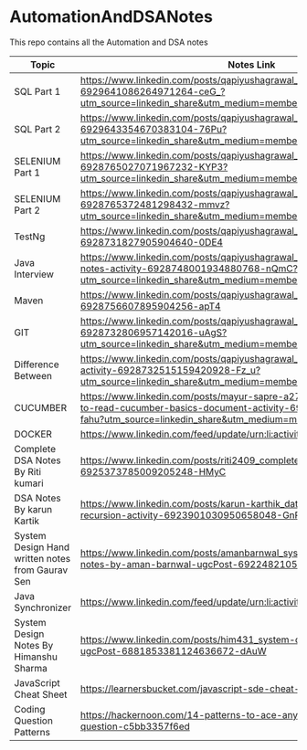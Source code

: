 # AutomationAndDSANotes
This repo contains all the Automation and DSA notes

Topic | Notes Link
------------- | -------------
SQL Part 1  | https://www.linkedin.com/posts/qapiyushagrawal_basic-sql-part-1-activity-6929641086264971264-ceG_?utm_source=linkedin_share&utm_medium=member_desktop_web
SQL Part 2 | https://www.linkedin.com/posts/qapiyushagrawal_basic-sql-part-2-activity-6929643354670383104-76Pu?utm_source=linkedin_share&utm_medium=member_desktop_web
SELENIUM Part 1  | https://www.linkedin.com/posts/qapiyushagrawal_selenium-part-1-activity-6928765027071967232-KYP3?utm_source=linkedin_share&utm_medium=member_desktop_web
SELENIUM Part 2  | https://www.linkedin.com/posts/qapiyushagrawal_selenium-part-2-activity-6928765372481298432-mmvz?utm_source=linkedin_share&utm_medium=member_desktop_web
TestNg  | https://www.linkedin.com/posts/qapiyushagrawal_testng-ugcPost-6928731827905904640-0DE4
Java Interview  | https://www.linkedin.com/posts/qapiyushagrawal_java-interview-questions-notes-activity-6928748001934880768-nQmC?utm_source=linkedin_share&utm_medium=member_desktop_web 
Maven  | https://www.linkedin.com/posts/qapiyushagrawal_stlc-dlc-maven-ugcPost-6928756607895904256-apT4
GIT  | https://www.linkedin.com/posts/qapiyushagrawal_java-api-git-activity-6928732806957142016-uAgS?utm_source=linkedin_share&utm_medium=member_desktop_web 
Difference Between  | https://www.linkedin.com/posts/qapiyushagrawal_difference-between-ab-activity-6928732515159420928-Fz_u?utm_source=linkedin_share&utm_medium=member_desktop_web
CUCUMBER  | https://www.linkedin.com/posts/mayur-sapre-a27b76119_found-this-easy-to-read-cucumber-basics-document-activity-6925339195427168256-fahu?utm_source=linkedin_share&utm_medium=member_desktop_web 
DOCKER  | https://www.linkedin.com/feed/update/urn:li:activity:6929044259597627392/
Complete DSA Notes By Riti kumari  | https://www.linkedin.com/posts/riti2409_complete-dsa-ugcPost-6925373785009205248-HMyC 
DSA Notes By karun Kartik  | https://www.linkedin.com/posts/karun-karthik_datastructures-algorithms-recursion-activity-6923901030950658048-GnRs
System Design Hand written notes from Gaurav Sen | https://www.linkedin.com/posts/amanbarnwal_system-design-handwritten-notes-by-aman-barnwal-ugcPost-6922482105742422018-2i0y
Java Synchronizer  | https://www.linkedin.com/feed/update/urn:li:activity:6915691423375708161/
System Design Notes By Himanshu Sharma  | https://www.linkedin.com/posts/him431_system-design-basics-handbook-ugcPost-6881853381124636672-dAuW 
JavaScript Cheat Sheet| https://learnersbucket.com/javascript-sde-cheat-sheet/
Coding Question Patterns| https://hackernoon.com/14-patterns-to-ace-any-coding-interview-question-c5bb3357f6ed
